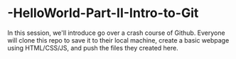 # -HelloWorld-Part-II-Intro-to-Git
In this session, we'll introduce go over a crash course of Github. Everyone will clone this repo to save it to their local machine, create a basic webpage using HTML/CSS/JS, and push the files they created here.
